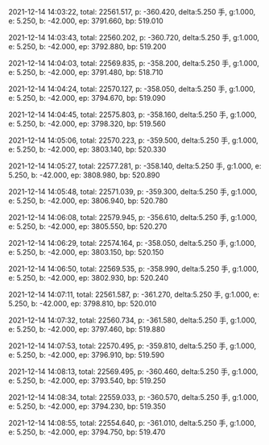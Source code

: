 2021-12-14 14:03:22, total: 22561.517, p: -360.420, delta:5.250 手, g:1.000, e: 5.250, b: -42.000, ep: 3791.660, bp: 519.010

2021-12-14 14:03:43, total: 22560.202, p: -360.720, delta:5.250 手, g:1.000, e: 5.250, b: -42.000, ep: 3792.880, bp: 519.200

2021-12-14 14:04:03, total: 22569.835, p: -358.200, delta:5.250 手, g:1.000, e: 5.250, b: -42.000, ep: 3791.480, bp: 518.710

2021-12-14 14:04:24, total: 22570.127, p: -358.050, delta:5.250 手, g:1.000, e: 5.250, b: -42.000, ep: 3794.670, bp: 519.090

2021-12-14 14:04:45, total: 22575.803, p: -358.160, delta:5.250 手, g:1.000, e: 5.250, b: -42.000, ep: 3798.320, bp: 519.560

2021-12-14 14:05:06, total: 22570.223, p: -359.500, delta:5.250 手, g:1.000, e: 5.250, b: -42.000, ep: 3803.140, bp: 520.330

2021-12-14 14:05:27, total: 22577.281, p: -358.140, delta:5.250 手, g:1.000, e: 5.250, b: -42.000, ep: 3808.980, bp: 520.890

2021-12-14 14:05:48, total: 22571.039, p: -359.300, delta:5.250 手, g:1.000, e: 5.250, b: -42.000, ep: 3806.940, bp: 520.780

2021-12-14 14:06:08, total: 22579.945, p: -356.610, delta:5.250 手, g:1.000, e: 5.250, b: -42.000, ep: 3805.550, bp: 520.270

2021-12-14 14:06:29, total: 22574.164, p: -358.050, delta:5.250 手, g:1.000, e: 5.250, b: -42.000, ep: 3803.150, bp: 520.150

2021-12-14 14:06:50, total: 22569.535, p: -358.990, delta:5.250 手, g:1.000, e: 5.250, b: -42.000, ep: 3802.930, bp: 520.240

2021-12-14 14:07:11, total: 22561.587, p: -361.270, delta:5.250 手, g:1.000, e: 5.250, b: -42.000, ep: 3798.810, bp: 520.010

2021-12-14 14:07:32, total: 22560.734, p: -361.580, delta:5.250 手, g:1.000, e: 5.250, b: -42.000, ep: 3797.460, bp: 519.880

2021-12-14 14:07:53, total: 22570.495, p: -359.810, delta:5.250 手, g:1.000, e: 5.250, b: -42.000, ep: 3796.910, bp: 519.590

2021-12-14 14:08:13, total: 22569.495, p: -360.460, delta:5.250 手, g:1.000, e: 5.250, b: -42.000, ep: 3793.540, bp: 519.250

2021-12-14 14:08:34, total: 22559.033, p: -360.570, delta:5.250 手, g:1.000, e: 5.250, b: -42.000, ep: 3794.230, bp: 519.350

2021-12-14 14:08:55, total: 22554.640, p: -361.010, delta:5.250 手, g:1.000, e: 5.250, b: -42.000, ep: 3794.750, bp: 519.470